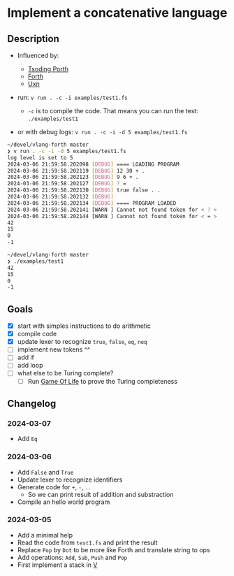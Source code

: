 # Implement a concatenative language

## Description

- Influenced by:
    - [Tsoding Porth](https://www.youtube.com/playlist?list=PLpM-Dvs8t0VbMZA7wW9aR3EtBqe2kinu4)
    - [Forth](https://forth-standard.org/)
    - [Uxn](https://wiki.xxiivv.com/site/uxn.html)

- run: `v run . -c -i examples/test1.fs`
    - `-c` is to compile the code. That means you can run the test: `./examples/test1`
- or with debug logs: `v run . -c -i -d 5 examples/test1.fs`

```sh
~/devel/vlang-forth master
❯ v run . -c -i -d 5 examples/test1.fs
log level is set to 5
2024-03-06 21:59:58.202098 [DEBUG] ==== LOADING PROGRAM
2024-03-06 21:59:58.202119 [DEBUG] 12 30 + .
2024-03-06 21:59:58.202123 [DEBUG] 9 6 + .
2024-03-06 21:59:58.202127 [DEBUG] ? =
2024-03-06 21:59:58.202130 [DEBUG] true false . .
2024-03-06 21:59:58.202132 [DEBUG]
2024-03-06 21:59:58.202134 [DEBUG] ==== PROGRAM LOADED
2024-03-06 21:59:58.202141 [WARN ] Cannot not found token for < ? >
2024-03-06 21:59:58.202144 [WARN ] Cannot not found token for < = >
42
15
0
-1

~/devel/vlang-forth master
❯ ./examples/test1
42
15
0
-1
```
## Goals

- [x] start with simples instructions to do arithmetic
- [x] compile code
- [x] update lexer to recognize `true`, `false`, `eq`, `neq`
- [ ] implement new tokens ^^
- [ ] add if
- [ ] add loop
- [ ] what else to be Turing complete?
    - [ ] Run [Game Of Life](https://en.wikipedia.org/wiki/Conway%27s_Game_of_Life) to prove the Turing completeness

## Changelog

### 2024-03-07
- Add `Eq`

### 2024-03-06
- Add `False` and `True`
- Update lexer to recognize identifiers
- Generate code for `+`, `-`, `.`.
    - So we can print result of addition and substraction
- Compile an hello world program

### 2024-03-05
- Add a minimal help
- Read the code from `test1.fs` and print the result
- Replace `Pop` by `Dot` to be more like Forth and translate string to ops
- Add operations: `Add`, `Sub`, `Push` and `Pop`
- First implement a stack in [V](https://github.com/vlang/v/blob/master/doc/docs.md)
